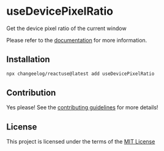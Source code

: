 # useDevicePixelRatio

Get the device pixel ratio of the current window

Please refer to the [documentation](#) for more information.

## Installation

```bash
npx changeelog/reactuse@latest add useDevicePixelRatio
```

## Contribution

Yes please! See the [contributing guidelines](/CONTRIBUTING.md) for more details!

## License

This project is licensed under the terms of the [MIT License](/LICENSE)
